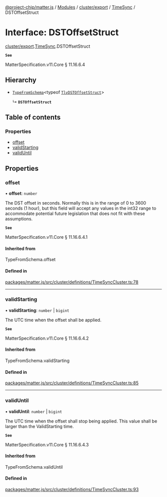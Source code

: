 [@project-chip/matter.js](../README.md) / [Modules](../modules.md) / [cluster/export](../modules/cluster_export.md) / [TimeSync](../modules/cluster_export.TimeSync.md) / DSTOffsetStruct

# Interface: DSTOffsetStruct

[cluster/export](../modules/cluster_export.md).[TimeSync](../modules/cluster_export.TimeSync.md).DSTOffsetStruct

**`See`**

MatterSpecification.v11.Core § 11.16.6.4

## Hierarchy

- [`TypeFromSchema`](../modules/tlv_export.md#typefromschema)\<typeof [`TlvDSTOffsetStruct`](../modules/cluster_export.TimeSync.md#tlvdstoffsetstruct)\>

  ↳ **`DSTOffsetStruct`**

## Table of contents

### Properties

- [offset](cluster_export.TimeSync.DSTOffsetStruct.md#offset)
- [validStarting](cluster_export.TimeSync.DSTOffsetStruct.md#validstarting)
- [validUntil](cluster_export.TimeSync.DSTOffsetStruct.md#validuntil)

## Properties

### offset

• **offset**: `number`

The DST offset in seconds. Normally this is in the range of 0 to 3600 seconds (1 hour), but this field will
accept any values in the int32 range to accommodate potential future legislation that does not fit with
these assumptions.

**`See`**

MatterSpecification.v11.Core § 11.16.6.4.1

#### Inherited from

TypeFromSchema.offset

#### Defined in

[packages/matter.js/src/cluster/definitions/TimeSyncCluster.ts:78](https://github.com/project-chip/matter.js/blob/5f71eedebdb9fa54338bde320c311bb359b7455d/packages/matter.js/src/cluster/definitions/TimeSyncCluster.ts#L78)

___

### validStarting

• **validStarting**: `number` \| `bigint`

The UTC time when the offset shall be applied.

**`See`**

MatterSpecification.v11.Core § 11.16.6.4.2

#### Inherited from

TypeFromSchema.validStarting

#### Defined in

[packages/matter.js/src/cluster/definitions/TimeSyncCluster.ts:85](https://github.com/project-chip/matter.js/blob/5f71eedebdb9fa54338bde320c311bb359b7455d/packages/matter.js/src/cluster/definitions/TimeSyncCluster.ts#L85)

___

### validUntil

• **validUntil**: `number` \| `bigint`

The UTC time when the offset shall stop being applied. This value shall be larger than the ValidStarting
time.

**`See`**

MatterSpecification.v11.Core § 11.16.6.4.3

#### Inherited from

TypeFromSchema.validUntil

#### Defined in

[packages/matter.js/src/cluster/definitions/TimeSyncCluster.ts:93](https://github.com/project-chip/matter.js/blob/5f71eedebdb9fa54338bde320c311bb359b7455d/packages/matter.js/src/cluster/definitions/TimeSyncCluster.ts#L93)

